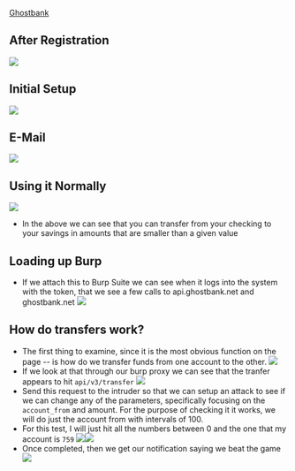 [Ghostbank](https://ghostbank.net/?code=xfp-933)

## After Registration
![](assets/GhostBank%20-%20Login%20With%20Email.png)

## Initial Setup
![](assets/GhostBank%20Entry.png)

## E-Mail
![](assets/GhostBank%20-%20Token%20Email.png)

## Using it Normally
![](assets/GhostBank%20-%20Initial%20Account%20After%20Moving%20Around%20Some%20Funds.png)
- In the above we can see that you can transfer from your checking to your savings in amounts that are smaller than a given value

## Loading up Burp
- If we attach this to Burp Suite we can see when it logs into the system with the token, that we see a few calls to api.ghostbank.net and ghostbank.net
![](assets/BurpSuite%20-%20Initial%20Page%20load.png)

## How do transfers work?
- The first thing to examine, since it is the most obvious function on the page -- is how do we transfer funds from one account to the other. 
![](assets/GhostBank%20-%20Making%20a%20transfer.png)
- If we look at that through our burp proxy we can see that the tranfer appears to hit `api/v3/transfer`
![](assets/GhostBank%20-%20Burp%20Transfer%20(Initial).png)
- Send this request to the intruder so that we can setup an attack to see if we can change any of the parameters, specifically focusing on the `account_from` and amount. For the purpose of checking it it works, we will do just the account from with intervals of 100.
- For this test, I will just hit all the numbers between 0 and the one that my account is `759`
![](assets/GhostBank%20-%20Burp%20Setup%20Attack.png)![](assets/GhostBank%20-%20Burp%20Attack%20Output.png)
- Once completed, then we get our notification saying we beat the game
![](assets/GhostBank%20-%20Solution.png)